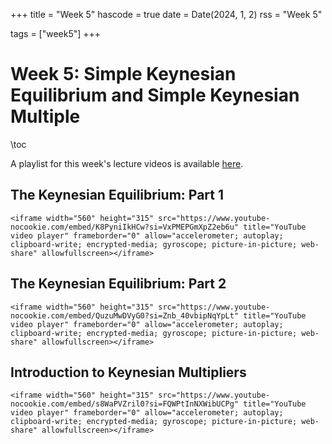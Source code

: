+++
title = "Week 5"
hascode = true
date = Date(2024, 1, 2)
rss = "Week 5"

tags = ["week5"]
+++


# Week 5: Simple Keynesian Equilibrium and Simple Keynesian Multiple

\toc

A playlist for this week's lecture videos is available [here](https://www.youtube.com/playlist?list=PLBl3tyVmUuVhtL0Ex9X9XlT-mQyPsbKOf).

## The Keynesian Equilibrium: Part 1

~~~
<iframe width="560" height="315" src="https://www.youtube-nocookie.com/embed/K8PyniIkHCw?si=VxPMEPGmXpZ2eb6u" title="YouTube video player" frameborder="0" allow="accelerometer; autoplay; clipboard-write; encrypted-media; gyroscope; picture-in-picture; web-share" allowfullscreen></iframe>
~~~

## The Keynesian Equilibrium: Part 2

~~~
<iframe width="560" height="315" src="https://www.youtube-nocookie.com/embed/QuzuMwDVyG0?si=Znb_40vbipNqYpLt" title="YouTube video player" frameborder="0" allow="accelerometer; autoplay; clipboard-write; encrypted-media; gyroscope; picture-in-picture; web-share" allowfullscreen></iframe>
~~~

## Introduction to Keynesian Multipliers

~~~
<iframe width="560" height="315" src="https://www.youtube-nocookie.com/embed/s8WaPVZril0?si=FQWPtInNXWibUCPg" title="YouTube video player" frameborder="0" allow="accelerometer; autoplay; clipboard-write; encrypted-media; gyroscope; picture-in-picture; web-share" allowfullscreen></iframe>
~~~
